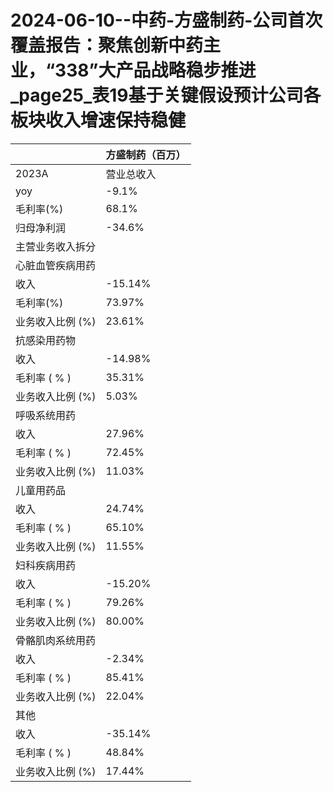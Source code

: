 # 2024-06-10--中药-方盛制药-公司首次覆盖报告：聚焦创新中药主业，“338”大产品战略稳步推进_page25_表19基于关键假设预计公司各板块收入增速保持稳健

|   | 方盛制药（百万） |
|---|---|
|2023A | 营业总收入       |
|yoy | -9.1%            |
|毛利率(%)      |68.1%             |
|归母净利润     |-34.6%           |
|主营业务收入拆分 |
|心脏血管疾病用药    |
|收入              |-15.14%          |
|毛利率(%)        |73.97%           |
|业务收入比例 (%) |23.61%           |
|抗感染用药物         |
|收入               |-14.98%          |
|毛利率 ( % )      |35.31%           |
|业务收入比例 (%)  |5.03%            |
|呼吸系统用药         |
|收入                |27.96%           |
|毛利率 ( % )      |72.45%           |
|业务收入比例 (%)  |11.03%           |
|儿童用药品            |
|收入                 |24.74%           |
|毛利率 ( % )      |65.10%           |
|业务收入比例 (%)  |11.55%           |
|妇科疾病用药          |
|收入                  |-15.20%          |
|毛利率 ( % )      |79.26%           |
|业务收入比例 (%)  |80.00%           |
|骨骼肌肉系统用药      |
|收入                   |-2.34%           |
|毛利率 ( % )      |85.41%           |
|业务收入比例 (%)  |22.04%           |
|其他                    |
|收入                     |-35.14%          |
|毛利率 ( % )      |48.84%           |
|业务收入比例 (%)  |17.44%           |